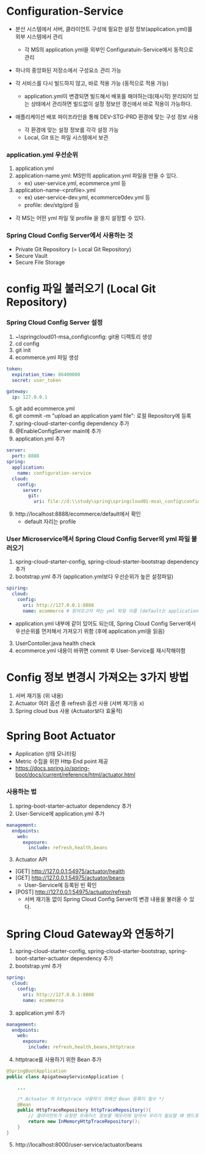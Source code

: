 # Configuration-Service

- 분산 시스템에서 서버, 클라이언트 구성에 필요한 설정 정보(application.yml)를 외부 시스템에서 관리

  - 각 MS의 application.yml을 외부인 Configuratuin-Service에서 동적으로 관리

- 하나의 중앙화된 저장소에서 구성요소 관리 가능

- 각 서비스를 다시 빌드하지 않고, 바로 적용 가능 (동적으로 적용 가능)

  - application.yml이 변경되면 빌드해서 배포를 해야하는데(재시작) 분리되어 있는 상태에서 관리하면 빌드없이 설정 정보만 갱신에서 바로 적용이 가능하다.

- 애플리케이션 배포 파이프라인을 통해 DEV-STG-PRD 환경에 맞는 구성 정보 사용

  - 각 환경에 맞는 설정 정보를 각각 설정 가능
  - Local, Git 또는 파일 시스템에서 보관

### application.yml 우선순위

1. application.yml
2. application-name.yml: MS만의 application.yml 파일을 만들 수 있다.
   - ex) user-service.yml, ecommerce.yml 등
3. application-name-\<profile>.yml
   - ex) user-service-dev.yml, ecommerce0dev.yml 등
   - profile: dev/stg/prd 등

- 각 MS는 어떤 yml 파일 및 profile 을 쓸지 설정할 수 있다.

### Spring Cloud Config Server에서 사용하는 것

- Private Git Repository (= Local Git Repository)
- Secure Vault
- Secure File Storage

# config 파일 불러오기 (Local Git Repository)

### Spring Cloud Config Server 설정

1. ~\springcloud01-msa_config\config: git용 디렉토리 생성
2. cd config
3. git init
4. ecommerce.yml 파일 생성

```yml
token:
  expiration_time: 86400000
  secret: user_token

gateway:
  ip: 127.0.0.1
```

5. git add ecommerce.yml
6. git commit -m "upload an application yaml file": 로컬 Repository에 등록
7. spring-cloud-starter-config dependency 추가
8. @EnableConfigServer main에 추가
9. application.yml 추가

```yml
server:
  port: 8888
spring:
  application:
    name: configuration-service
  cloud:
    config:
      server:
        git:
          uri: file://d:\\study\spring\springcloud01-msa\_config\config
```

9. http://localhost:8888/ecommerce/default에서 확인
   - default 자리는 profile

### User Microservice에서 Spring Cloud Config Server의 yml 파일 불러오기

1. spring-cloud-starter-config, spring-cloud-starter-bootstrap dependency 추가
2. bootstrap.yml 추가 (application.yml보다 우선순위가 높은 설정파일)

```yml
spiring:
  cloud:
    config:
      uri: http://127.0.0.1:8888
      name: ecommerce # 읽어오고자 하는 yml 파일 이름 (default는 application.yml)
```

- application.yml 내부에 같이 있어도 되는데, Spring Cloud Config Server에서 우선순위를 먼저해서 가져오기 위함 (후에 application.yml을 읽음)

3. UserContoller.java health check
4. ecommerce.yml 내용이 바뀌면 commit 후 User-Service를 재시작해야함

# Config 정보 변경시 가져오는 3가지 방법

1. 서버 재기동 (위 내용)
2. Actuator 여러 옵션 중 refresh 옵션 사용 (서버 재기동 x)
3. Spring cloud bus 사용 (Actuator보다 효율적)

# Spring Boot Actuator

- Application 상태 모니터링
- Metric 수집을 위한 Http End point 제공
- https://docs.spring.io/spring-boot/docs/current/reference/html/actuator.html

### 사용하는 법

1. spring-boot-starter-actuator dependency 추가
2. User-Service에 application.yml 추가

```yml
management:
  endpoints:
    web:
      exposure:
        include: refresh,health,beans
```

3. Actuator API

- [GET] http://127.0.0.1:54975/actuator/health
- [GET] http://127.0.0.1:54975/actuator/beans
  - User-Service에 등록된 빈 확인
- [POST] http://127.0.0.1:54975/actuator/refresh
  - 서버 재기동 없이 Spring Cloud Config Server의 변경 내용을 불러올 수 있다.

# Spring Cloud Gateway와 연동하기

1. spring-cloud-starter-config, spring-cloud-starter-bootstrap, spring-boot-starter-actuator dependency 추가
2. bootstrap.yml 추가

```yml
spring:
  cloud:
    config:
      uri: http://127.0.0.1:8888
      name: ecommerce
```

3. application.yml 추가

```yml
management:
  endpoints:
    web:
      exposure:
        include: refresh,health,beans,httptrace
```

4. httptrace를 사용하기 위한 Bean 추가

```java
@SpringBootApplication
public class ApigatewayServiceApplication {

    ...

	/* Actuator 의 httptrace 사용하기 위해선 Bean 등록이 필수 */
	@Bean
	public HttpTraceRepository httpTraceRepository(){
		// 클라이언트가 요청한 트레이스 정보를 메모리에 담아서 우리가 필요할 때 엔드포인트로 httptrace를 호출하면 해당 값을 사용할 수 있다.
		return new InMemoryHttpTraceRepository();
	}
}
```

5. http://localhost:8000/user-service/actuator/beans
